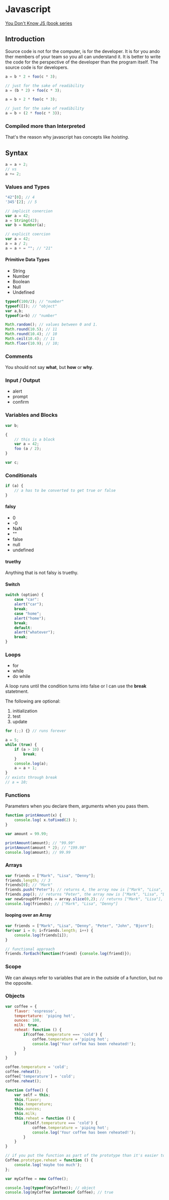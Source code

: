 # Javascript

[You Don't Know JS (book series](https://github.com/getify/You-Dont-Know-JS/blob/master/README.md#you-dont-know-js-book-series)

## Introduction

Source code is not for the computer, is for the developer. It is for you ando ther members of your team so you all can understand it. It is better to write the code for the perspective of the developer than the program itself. The source code is for developers.

```javascript
a = b * 2 + foo(c * 3);

// just for the sake of readibility
a = (b * 2) + foo(c * 3);
```

```javascript
a = b + 2 * foo(c * 3);

// just for the sake of readibility
a = b + (2 * foo(c * 3));
```

### Compiled more than Interpreted

That's the reason why javascript has concepts like *hoisting*.

## Syntax

```javascript
a = a + 2;
// vs
a += 2;
```

### Values and Types

```javascript
"42"[0]; // 4
'345'[2]; // 5 
```

```javascript
// implicit conercion
var a = 42;
a = String(42);
var b = Number(a);
```

```javascript
// explicit coercion
var a = 42;
a = a / 2;
a = a + = ""; // "21"
```

#### Primitive Data Types

- String
- Number
- Boolean
- Null
- Undefined

```javascript
typeof(100/2); // "number"
typeof([]); // "object"
var a,b;
typeof(a+b) // "number"
```

```javascript
Math.random(); // values between 0 and 1.
Math.round(10.5); // 11
Math.round(10.4); // 10
Math.ceil(10.4); // 11
Math.floor(10.9); // 10;
```

### Comments

You should not say **what**, but **how** or **why**.

### Input / Output

- alert
- prompt
- confirm

### Variables and Blocks

```javascript
var b;

{
    // this is a block
    var a = 42;
    foo (a / 2);
}

var c;
```

### Conditionals

```javascript
if (a) {
    // a has to be converted to get true or false
}
```

#### falsy

- 0
- -0
- NaN
- ""
- false
- null
- undefined

#### truethy

Anything that is not falsy is truethy.

#### Switch

```javascript
switch (option) {
    case "car":
    alert("car");
    break;
    case "home";
    alert("home");
    break;
    default:
    alert("whatever");
    break;
}
```

### Loops

 - for
 - while
 - do while

A loop runs until the condition turns into false or I can use the **break** statetment.

The following are optional:

1. initialization
2. test
3. update

```javascript
for (;;) {} // runs forever
```

```javascript
a = 5;
while (true) {
    if (a > 10) {
        break;
    }
    console.log(a);
    a = a + 1;
}
// exists through break
// a = 10;
```

### Functions

Parameters when you declare them, arguments when you pass them.

```javascript
function printAmount(x) {
    console.log( x.toFixed(2) );
}

var amount = 99.99;

printAmount(amount); // "99.99"
printAmount(amount * 2); // "199.98"
console.log(amount); // 99.99
```

### Arrays

```javascript
var friends = ["Mark", "Lisa", "Denny"];
friends.length; // 3
friends[0]; // "Mark"
friends.push("Peter"); // returns 4, the array now is ["Mark", "Lisa", "Denny", "Peter"] 
friends.pop(); // returns "Peter", the array now is ["Mark", "Lisa", "Denny"]
var newGroupOfFriends = array.slice(0,2); // returns ["Mark", "Lisa"], friends stays the same
console.log(friends); // ["Mark", "Lisa", "Denny"]
```

#### looping over an Array

```javascript
var friends = ["Mark", "Lisa", "Denny", "Peter", "John", "Bjorn"];
for(var i = 0; i<friends.length; i++) {
    console.log(friends[i]);
}

// functional approach
friends.forEach(function(friend) {console.log(friend)});
```

### Scope

We can always refer to variables that are in the outside of a function, but no the opposite.

### Objects

```javascript
var coffee = {
    flavor: 'espresso',
    tempertature: 'piping hot',
    ounces: 100,
    milk: true,
    reheat: function () {
        if(coffee.temperature === 'cold') {
            coffee.temperature = 'piping hot';
            console.log('Your coffee has been reheated!');
        }
    }
}

coffee.temperature = 'cold';
coffee.reheat();
coffee['temperature'] = 'cold';
coffee.reheat();

function Coffee() {
    var self = this;
    this.flavor;
    this.temperature;
    this.ounces;
    this.milk;
    this.reheat = function () {
        if(self.temperature === 'cold') {
            coffee.temperature = 'piping hot';
            console.log('Your coffee has been reheated!');
        }
    }
}

// if you put the function as part of the prototype than it's easier to iterate over the object
Coffee.prototype.reheat = function () {
    console.log('maybe too much');
};

var myCoffee = new Coffee();

console.log(typeof(myCoffee)); // object
console.log(myCoffee instanceof Coffee); // true
```